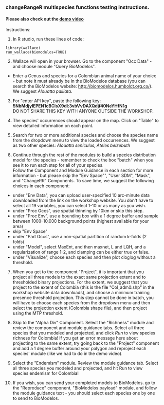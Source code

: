 ### changeRangeR multispecies functions testing instructions.
#### Please also check out the [demo video]()

Instructions:
1. In R studio, run these lines of code:
```{r}
library(wallace)
run_wallace(biomodelos=TRUE)
```
2. Wallace will open in your browser. Go to the component "Occ Data" - and choose module "Query BioModelos". 
  - Enter a Genus and species for a Colombian animal name of your choice - but note it must already be in the BioModelos database (you can search the BioModelos website: http://biomodelos.humboldt.org.co/). We suggest *Alouatta palliata*.

3. For "enter API key", paste the following key: **5NbMdjylEPEN1cBCIsX9dl:3vbVvDAXQdjf40NeYHfN1g**<br> DO NOT SHARE THIS KEY WITH ANYONE OUTSIDE THE WORKSHOP.

4. The species' occurrences should appear on the map. Click on "Table" to view detailed information on each point.

5. Search for two or more additional species and choose the species name from the dropdown menu to view the loaded occurrences. We suggest as two other species: *Alouatta seniculus*, *Ateles belzebuth*

6. Continue through the rest of the modules to build a species distribution model for the species - remember to check the box "batch" when you see it to run each step for all of your species.<br>
Follow the Component and Module Guidance in each section for more information - but please skip the "Env Space"", "User SDM", "Mask", and "ChangeRR" Components.
To save time, we suggest the following choices in each component:

  - under "Env Data", you can upload user-specified 10 arc-minute data downloaded from the link on the workshop website. You don't have to select all 19 variables, you can select 1-10 or as many as you wish.
  - under "Proc Occs", use spatial thinning by 10km or skip this step.
  - under "Proc Env", use a bounding box with a 1 degree buffer and sample between 1000-10,000 background points (highest available for your area)
  - skip "Env Space"
  - under "Part Occs", use a non-spatial partition of random k-folds (2 folds)
  - under "Model", select MaxEnt, and then maxnet, L and LQH, and a regularization of range 1-2, and clamping can be either true or false.
  - under "Visualize", choose each species and then plot cloglog without a threshold. 

7. When you get to the component "Project", it is important that you project all three models to the exact same projection extent and to thresholded binary projections. For the extent, we suggest that you project to the extent of Colombia (this is the file "Col_adm0.shp" in the workshop website data downloads), and choose a minimum training presence threshold projection. This step cannot be done in batch, you will have to choose each species from the dropdown menu and then select the projection extent (Colombia shape file), and then project using the MTP threshold.

8. Skip to the "Alpha Div" Component. Select the "Richness" module and review the component and module guidance tabs. Select all three species that you modeled and projected, and click *Run* to view species richness for Colombia! If you get an error message here about projecting to the same extent, try going back to the "Project" component and add a 1 degree buffer around your polygon and reproject each species' module (like we had to do in the demo video).

9. Select the "Endemism" module. Review the module guidance tab. Select all three species you modeled and projected, and hit Run to view species endemism for Colombia!

10. If you wish, you can send your completed models to BioModelos. go to the "Reproduce" component, "BioModelos payload" module, and follow the module guidance text - you should select each species one by one to send to BioModelos.